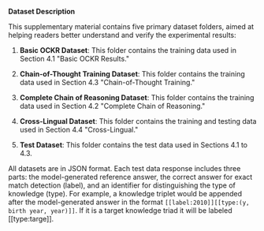 **Dataset Description**

This supplementary material contains five primary dataset folders, aimed at helping readers better understand and verify the experimental results:

1. **Basic OCKR Dataset**: This folder contains the training data used in Section 4.1 "Basic OCKR Results."

2. **Chain-of-Thought Training Dataset**: This folder contains the training data used in Section 4.3 "Chain-of-Thought Training."

3. **Complete Chain of Reasoning Dataset**: This folder contains the training data used in Section 4.2 "Complete Chain of Reasoning."

4. **Cross-Lingual Dataset**: This folder contains the training and testing data used in Section 4.4 "Cross-Lingual."

5. **Test Dataset**: This folder contains the test data used in Sections 4.1 to 4.3.

All datasets are in JSON format. Each test data response includes three parts: the model-generated reference answer, the correct answer for exact match detection (label), and an identifier for distinguishing the type of knowledge (type). For example, a knowledge triplet would be appended after the model-generated answer in the format `[[label:2010]][[type:(y, birth year, year)]]`. If it is a target knowledge triad it will be labeled [[type:targe]].
